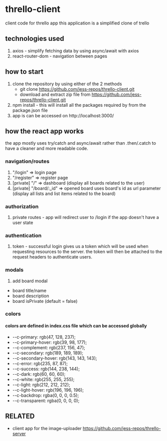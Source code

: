 # thrello-client

client code for thrello app
this application is a simplified clone of trello

## technologies used

1. axios - simplify fetching data by using async/await with axios
2. react-router-dom - navigation between pages

## how to start

1. clone the repository by using either of the 2 methods
   - git clone https://github.com/jess-repos/thrello-client.git
   - download and extract zip file from https://github.com/jess-repos/thrello-client.git
2. npm install - this will install all the packages required by from the package.json file
3. app is can be accessed on http://localhost:3000/

## how the react app works

the app mostly uses try/catch and async/await rather than .then/.catch to have a cleaner and more readable code.

### navigation/routes

1. "/login" => login page
2. "/register" => register page
3. [private] "/" => dashboard (display all boards related to the user)
4. [private] "/board/:\_id" => opened board uses board's id as url parameter (display all lists and list items related to the board)

### authorization

1. private routes - app will redirect user to /login if the app doesn't have a user state

### authentication

1. token - successful login gives us a token which will be used when requesting resources to the server. the token will then be attached to the request headers to authenticate users.

### modals

1. add board modal

- board title/name
- board description
- board isPrivate (default = false)

### colors

#### colors are defined in index.css file which can be accessed globally

- --c-primary: rgb(47, 128, 237);
- --c-primary-hover: rgb(39, 98, 177);
- --c-complement: rgb(237, 156, 47);
- --c-secondary: rgb(189, 189, 189);
- --c-secondary-hover: rgb(143, 143, 143);
- --c-error: rgb(235, 87, 87);
- --c-success: rgb(144, 238, 144);
- --c-dark: rgb(60, 60, 60);
- --c-white: rgb(255, 255, 255);
- --c-light: rgb(212, 212, 212);
- --c-light-hover: rgb(196, 196, 196);
- --c-backdrop: rgba(0, 0, 0, 0.5);
- --c-transparent: rgba(0, 0, 0, 0);

## RELATED

- client app for the image-uploader https://github.com/jess-repos/thrello-server
